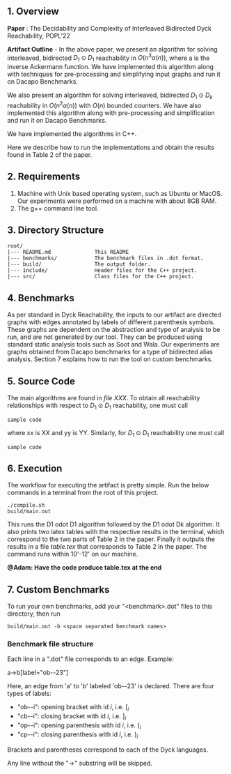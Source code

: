 


## 1. Overview

**Paper** : The Decidability and Complexity of Interleaved Bidirected Dyck Reachability, POPL'22

**Artifact Outline** - In the above paper, we present an algorithm for solving interleaved, bidirected $D_1 \odot D_1$ reachability in $O(n^3 \alpha(n))$, where a is the inverse Ackermann function.
We have implemented this algorithm along with techniques for pre-processing and simplifying input graphs and run it on Dacapo Benchmarks.

We also present an algorithm for solving interleaved, bidirected $D_1 \odot D_k$ reachability in $O(n^2 \alpha(n))$ with $O(n)$ bounded counters.
We have also implemented this algorithm along with pre-processing and simplification and run it on Dacapo Benchmarks.

We have implemented the algorithms in C++.

Here we describe how to run the implementations and obtain the results found in Table 2 of the paper.


## 2. Requirements

1. Machine with Unix based operating system, such as Ubuntu or MacOS. Our experiments were performed on a machine with about 8GB RAM. 
2. The g++ command line tool.

## 3. Directory Structure

```
root/
|--- README.md				This README 
|--- benchmarks/	        The benchmark files in .dot format.
|--- build/	                The output folder.
|--- include/		        Header files for the C++ project.
|--- src/		        	Class files for the C++ project.

```

## 4. Benchmarks
As per standard in Dyck Reachability, the inputs to our artifact are directed graphs with edges annotated by labels of different parenthesis symbols.
These graphs are dependent on the abstraction and type of analysis to be run, and are not generated by our tool.
They can be produced using standard static analysis tools such as Soot and Wala.
Our experiments are graphs obtained from Dacapo benchmarks for a type of bidirected alias analysis.
Section 7 explains how to run the tool on custom benchmarks.

## 5. Source Code

The main algorithms are found in *file XXX*.
To obtain all reachability relationships with respect to $D_1 \odot D_1$ reachability, one must call
```
sample code
```
where xx is XX and yy is YY.
Similarly, for $D_1 \odot D_1$ reachability one must call
```
sample code
```

## 6. Execution

The workflow for executing the artifact is pretty simple. Run the below commands in a terminal from the root of this project.


```
./compile.sh
build/main.out 
```

This runs the D1 odot D1 algorithm followed by the D1 odot Dk algorithm.
It also prints two latex tables with the respective results in the terminal, which correspond to the two parts of Table 2 in the paper.
Finally it outputs the results in a file *table.tex* that corresponds to Table 2 in the paper.
The command runs within 10'-12' on our machine.

**@Adam: Have the code produce table.tex at the end**

## 7. Custom Benchmarks

To run your own benchmarks, add your "\<benchmark\>.dot" files to this directory, then run 

```
build/main.out -b <space separated benchmark names>
```

### Benchmark file structure

Each line in a ".dot" file corresponds to an edge. Example:

a->b[label="ob--23"]

Here, an edge from 'a' to 'b' labeled 'ob--23' is declared. There are four types of labels:

 - "ob--i": opening bracket with id $i$, i.e. $[_i$
 - "cb--i": closing bracket with id $i$, i.e. $]_i$
 - "op--i": opening parenthesis with id $i$, i.e. $(_i$
 - "cp--i": closing parenthesis with id $i$, i.e. $)_i$

Brackets and parentheses correspond to each of the Dyck languages. 

Any line without the "->" substring will be skipped.
